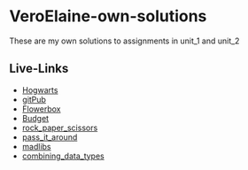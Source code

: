 # VeroElaine-own-solutions
These are my own solutions to assignments in unit_1 and unit_2

## Live-Links
 * [Hogwarts]()
 * [gitPub]()
 * [Flowerbox]()
 * [Budget]()
 * [rock_paper_scissors]()
 * [pass_it_around]()
 * [madlibs]()
 * [combining_data_types]()
